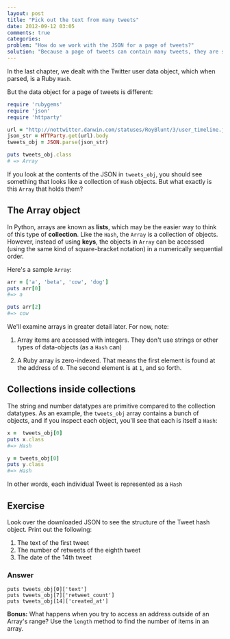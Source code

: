 ```yaml
---
layout: post
title: "Pick out the text from many tweets"
date: 2012-09-12 03:05
comments: true
categories: 
problem: "How do we work with the JSON for a page of tweets?"
solution: "Because a page of tweets can contain many tweets, they are stored as arrays"
---
```


In the last chapter, we dealt with the Twitter user data object, which when parsed, is a Ruby `Hash`.

But the data object for a page of tweets is different:

``` ruby
require 'rubygems'
require 'json'
require 'httparty'

url = "http://nottwitter.danwin.com/statuses/RoyBlunt/3/user_timeline.json"
json_str = HTTParty.get(url).body
tweets_obj = JSON.parse(json_str)

puts tweets_obj.class
# => Array
```

If you look at the contents of the JSON in `tweets_obj`, you should see something that looks like a collection of `Hash` objects. But what exactly is this `Array` that holds them?


## The Array object

In Python, arrays are known as **lists**, which may be the easier way to think of this type of **collection**. Like the `Hash`, the `Array` is a collection of objects. However, instead of using **keys**, the objects in `Array` can be accessed (using the same kind of square-bracket notation) in a numerically sequential order.

Here's a sample `Array`:

``` ruby
arr = ['a', 'beta', 'cow', 'dog']
puts arr[0]
#=> a

puts arr[2]
#=> cow
```

We'll examine arrays in greater detail later. For now, note:

1. Array items are accessed with integers. They don't use strings or other types of data-objects (as a `Hash` can)

2. A Ruby array is zero-indexed. That means the first element is found at the address of `0`. The second element is at `1`, and so forth.


## Collections inside collections

The string and number datatypes are primitive compared to the collection datatypes. As an example, the `tweets_obj` array contains a bunch of objects, and if you inspect each object, you'll see that each is itself a `Hash`:

``` ruby
x =  tweets_obj[0]
puts x.class
#=> Hash

y = tweets_obj[0]
puts y.class
#=> Hash
```
In other words, each individual Tweet is represented as a `Hash`

## Exercise

Look over the downloaded JSON to see the structure of the Tweet hash object. Print out the following:

1. The text of the first tweet
2. The number of retweets of the eighth tweet
3. The date of the 14th tweet


### Answer


```
puts tweets_obj[0]['text']
puts tweets_obj[7]['retweet_count']
puts tweets_obj[14]['created_at']
```


**Bonus:** What happens when you try to access an address outside of an Array's range? Use the `length` method to find the number of items in an array.

